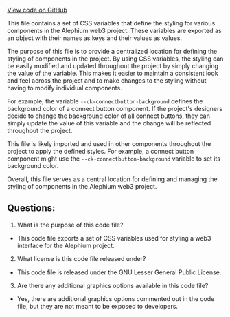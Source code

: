 [View code on GitHub](https://github.com/alephium/alephium-web3/packages/web3-react/src/styles/themes/rounded.ts)

This file contains a set of CSS variables that define the styling for various components in the Alephium web3 project. These variables are exported as an object with their names as keys and their values as values. 

The purpose of this file is to provide a centralized location for defining the styling of components in the project. By using CSS variables, the styling can be easily modified and updated throughout the project by simply changing the value of the variable. This makes it easier to maintain a consistent look and feel across the project and to make changes to the styling without having to modify individual components.

For example, the variable `--ck-connectbutton-background` defines the background color of a connect button component. If the project's designers decide to change the background color of all connect buttons, they can simply update the value of this variable and the change will be reflected throughout the project.

This file is likely imported and used in other components throughout the project to apply the defined styles. For example, a connect button component might use the `--ck-connectbutton-background` variable to set its background color.

Overall, this file serves as a central location for defining and managing the styling of components in the Alephium web3 project.
## Questions: 
 1. What is the purpose of this code file?
- This code file exports a set of CSS variables used for styling a web3 interface for the Alephium project.

2. What license is this code file released under?
- This code file is released under the GNU Lesser General Public License.

3. Are there any additional graphics options available in this code file?
- Yes, there are additional graphics options commented out in the code file, but they are not meant to be exposed to developers.